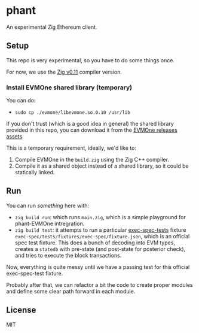 # phant

An experimental Zig Ethereum client.

## Setup

This repo is very experimental, so you have to do some things once.

For now, we use the [Zig v0.11](https://ziglang.org/download/) compiler version.

### Install EVMOne shared library (temporary)

You can do: 
- `sudo cp ./evmone/libevmone.so.0.10 /usr/lib`

If you don't trust (which is a good idea in general) the shared library provided in this repo, you can download it from the [EVMOne releases assets](https://github.com/ethereum/evmone/releases).

This is a temporary requirement, ideally, we'd like to:
1. Compile EVMOne in the `build.zig` using the Zig C++ compiler.
2. Compile it as a shared object instead of a shared library, so it could be statically linked.

## Run

You can run _something_ here with:
- `zig build run`: which runs `main.zig`, which is a simple playground for phant-EVMOne intregration.
- `zig build test`: it attempts to run a particular [exec-spec-tests](https://github.com/ethereum/execution-spec-tests) fixture `exec-spec/tests/fixtures/exec-spec/fixture.json`, which is an official spec test fixture. This does a bunch of decoding into EVM types, creates a `statedb` with pre-state (and post-state for posterior check), and tries to execute the block transactions.

Now, everything is quite messy until we have a passing test for this official exec-spec-test fixture.

Probably after that, we can refactor a bit the code to create proper modules and define some clear path forward in each module.

## License

MIT

